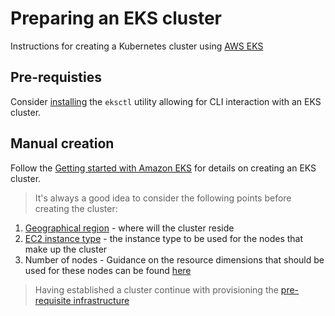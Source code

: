 # Preparing an EKS cluster
Instructions for creating a Kubernetes cluster using [AWS EKS](https://aws.amazon.com/eks/)

## Pre-requisties
Consider [installing](https://docs.aws.amazon.com/eks/latest/userguide/eksctl.html) the `eksctl` utility allowing for CLI interaction with an EKS cluster. 

## Manual creation
Follow the [Getting started with Amazon EKS](https://docs.aws.amazon.com/eks/latest/userguide/getting-started.html) for details on creating an EKS cluster. 

> It's always a good idea to consider the following points before creating the cluster:

1. [Geographical region](https://aws.amazon.com/about-aws/global-infrastructure/regions_az/) - where will the cluster reside
2. [EC2 instance type](https://aws.amazon.com/ec2/instance-types/) - the instance type to be used for the nodes that make up the cluster  
3. Number of nodes - Guidance on the resource dimensions that should be used for these nodes can be found [here](https://github.com/atlassian-labs/data-center-helm-charts/blob/master/docs/resource_management/REQUESTS_AND_LIMITS.md)

> Having established a cluster continue with provisioning the [pre-requisite infrastructure](PREREQUISITES.md)